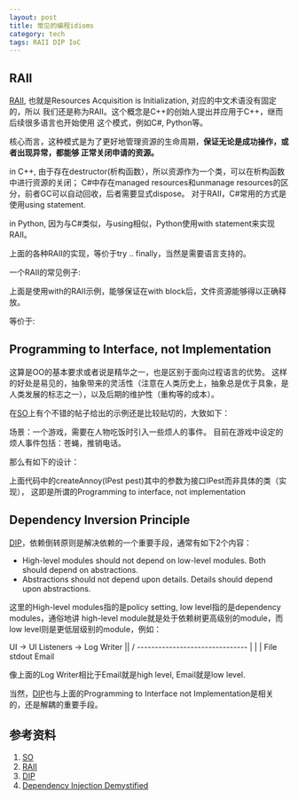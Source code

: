 ```yaml
---
layout: post
title: 常见的编程idioms
category: tech
tags: RAII DIP IoC 
---
```



## RAII

[RAII][RAII], 也就是Resources Acquisition is Initialization, 对应的中文术语没有固定的，所以
我们还是称为RAII。这个概念是C++的创始人提出并应用于C++，继而后续很多语言也开始使用
这个模式，例如C#, Python等。

核心而言，这种模式是为了更好地管理资源的生命周期，**保证无论是成功操作，或者出现异常，都能够
正常关闭申请的资源。**

in C++, 由于存在destructor(析构函数），所以资源作为一个类，可以在析构函数中进行资源的关闭；
C#中存在managed resources和unmanage resources的区分，前者GC可以自动回收，后者需要显式dispose。
对于RAII，C#常用的方式是使用using statement.

in Python, 因为与C#类似，与using相似，Python使用with statement来实现RAII。

上面的各种RAII的实现，等价于try .. finally，当然是需要语言支持的。

一个RAII的常见例子:

<script src="https://gist.github.com/towerjoo/5395943.js"></script>


上面是使用with的RAII示例，能够保证在with block后，文件资源能够得以正确释放。

等价于:

<script src="https://gist.github.com/towerjoo/5395955.js"></script>
    

## Programming to Interface, not Implementation

这算是OO的基本要求或者说是精华之一，也是区别于面向过程语言的优势。
这样的好处是易见的，抽象带来的灵活性（注意在人类历史上，抽象总是优于具象，是
人类发展的标志之一），以及后期的维护性（重构等的成本）。

在[SO][SO]上有个不错的帖子给出的示例还是比较贴切的，大致如下：

场景：一个游戏，需要在人物吃饭时引入一些烦人的事件。
目前在游戏中设定的烦人事件包括：苍蝇，推销电话。

那么有如下的设计：

<script src="https://gist.github.com/towerjoo/5395963.js"></script>

上面代码中的createAnnoy(IPest pest)其中的参数为接口IPest而非具体的类（实现），
这即是所谓的Programming to interface, not implementation


## Dependency Inversion Principle

[DIP][DIP]，依赖倒转原则是解决依赖的一个重要手段，通常有如下2个内容：

* High-level modules should not depend on low-level modules. Both should depend on abstractions.
* Abstractions should not depend upon details. Details should depend upon abstractions.

这里的High-level modules指的是policy setting, low level指的是dependency modules，通俗地讲
high-level module就是处于依赖树更高级别的module，而low level则是更低层级别的module，例如：

UI -> UI Listeners -> Log Writer
                       ||
                       \/
                  -------------------------------
                  |             |               |
                  File          stdout          Email

像上面的Log Writer相比于Email就是high level, Email就是low level.

当然，[DIP][DIP]也与上面的Programming to Interface not Implementation是相关的，还是解耦的重要手段。


## 参考资料
1. [SO][SO]
2. [RAII][RAII]
3. [DIP][DIP]
4. [Dependency Injection Demystified][DIP2]


[SO]: http://stackoverflow.com/questions/383947/what-does-it-mean-to-program-to-an-interface
[RAII]: http://en.wikipedia.org/wiki/Resource_Acquisition_Is_Initialization
[DIP]: http://en.wikipedia.org/wiki/Dependency_inversion_principle
[DIP2]: http://www.jamesshore.com/Blog/Dependency-Injection-Demystified.html

